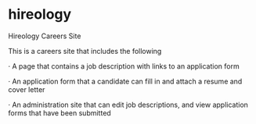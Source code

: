 # hireology
Hireology Careers Site

 This is a careers site that includes the following
 
·      A page that contains a job description with links to an application form

·      An application form that a candidate can fill in and attach a resume and cover letter

·      An administration site that can edit job descriptions, and view application forms that have been submitted


 

